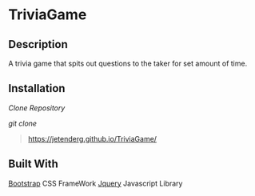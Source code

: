 # TriviaGame

Description
----------

A trivia game that spits out questions to the taker for set amount of time.

Installation 
----------

*Clone Repository*

*git clone*

> https://jetenderg.github.io/TriviaGame/

Built With
--------
[Bootstrap](https://getbootstrap.com/) CSS FrameWork
[Jquery](https://jquery.com/) Javascript Library
